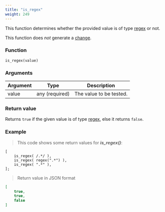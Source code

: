 ```yaml
---
title: "is_regex"
weight: 249
---
```


This function determines whether the provided value is of type [regex](../../../data-types/regex) or not.

This function does *not* generate a [change](../../../overview/changes).

### Function

`is_regex(value)`

### Arguments

Argument | Type | Description
-------- | ---- | -----------
value | any (required) | The value to be tested.

### Return value

Returns `true` if the given value is of type [regex](../../../data-types/regex), else it returns `false`.

### Example

> This code shows some return values for ***is_regex()***:

```thingsdb,json_response
[
    is_regex( /.*/ ),
    is_regex( regex(".*") ),
    is_regex( ".*" ),
];
```

> Return value in JSON format

```json
[
    true,
    true,
    false
]
```
